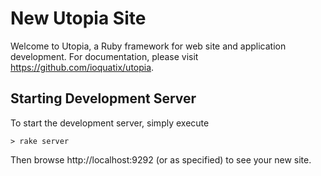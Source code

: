 # New Utopia Site

Welcome to Utopia, a Ruby framework for web site and application development. For documentation, please visit https://github.com/ioquatix/utopia.

## Starting Development Server

To start the development server, simply execute

	> rake server

Then browse http://localhost:9292 (or as specified) to see your new site.